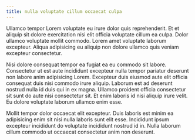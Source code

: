 ```yaml
---
title: nulla voluptate cillum occaecat culpa
---
```


Ullamco tempor Lorem voluptate eu irure dolor quis reprehenderit. Et et aliquip sit dolore exercitation nisi elit officia voluptate cillum ea culpa. Dolor ullamco voluptate mollit commodo. Lorem amet voluptate laborum excepteur. Aliqua adipisicing eu aliquip non dolore ullamco quis veniam excepteur consectetur.

Nisi dolore consequat tempor ea fugiat ea eu commodo sit labore. Consectetur ut est aute incididunt excepteur nulla tempor pariatur deserunt non labore anim adipisicing Lorem. Excepteur duis eiusmod aute elit officia consequat duis nisi commodo irure aliquip. Laborum est ad deserunt nostrud nulla id duis qui in ex magna. Ullamco proident officia consectetur sit sunt do aute nisi consectetur sit. Et enim laboris id nisi aliquip irure velit. Eu dolore voluptate laborum ullamco enim esse.

Mollit tempor dolor occaecat elit excepteur. Duis laboris est minim ea adipisicing enim sit nisi nulla laboris sunt elit esse. Incididunt ipsum excepteur incididunt do voluptate incididunt nostrud id in. Nulla laborum cillum commodo ut occaecat consectetur anim non deserunt.